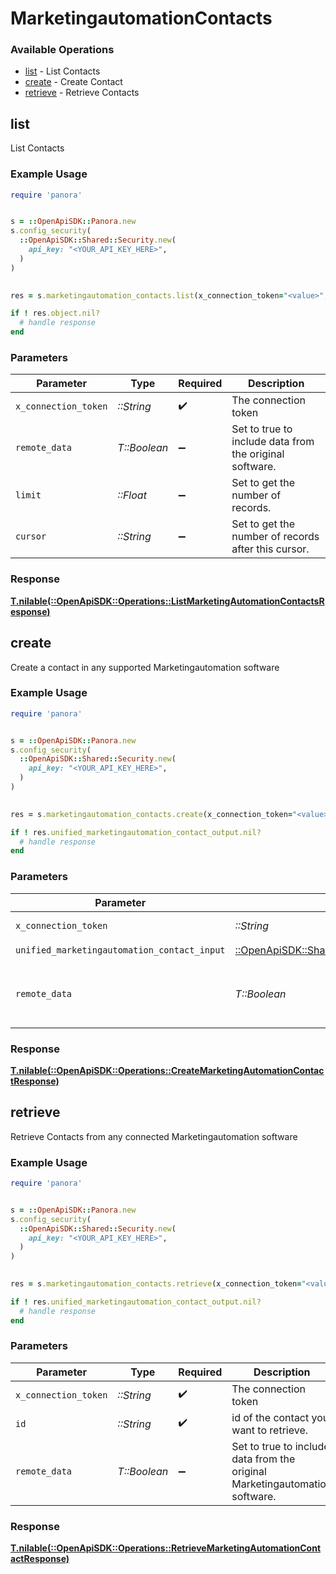 # MarketingautomationContacts


### Available Operations

* [list](#list) - List  Contacts
* [create](#create) - Create Contact
* [retrieve](#retrieve) - Retrieve Contacts

## list

List  Contacts

### Example Usage

```ruby
require 'panora'


s = ::OpenApiSDK::Panora.new
s.config_security(
  ::OpenApiSDK::Shared::Security.new(
    api_key: "<YOUR_API_KEY_HERE>",
  )
)

    
res = s.marketingautomation_contacts.list(x_connection_token="<value>", remote_data=false, limit=7685.78, cursor="<value>")

if ! res.object.nil?
  # handle response
end

```

### Parameters

| Parameter                                               | Type                                                    | Required                                                | Description                                             |
| ------------------------------------------------------- | ------------------------------------------------------- | ------------------------------------------------------- | ------------------------------------------------------- |
| `x_connection_token`                                    | *::String*                                              | :heavy_check_mark:                                      | The connection token                                    |
| `remote_data`                                           | *T::Boolean*                                            | :heavy_minus_sign:                                      | Set to true to include data from the original software. |
| `limit`                                                 | *::Float*                                               | :heavy_minus_sign:                                      | Set to get the number of records.                       |
| `cursor`                                                | *::String*                                              | :heavy_minus_sign:                                      | Set to get the number of records after this cursor.     |


### Response

**[T.nilable(::OpenApiSDK::Operations::ListMarketingAutomationContactsResponse)](../../models/operations/listmarketingautomationcontactsresponse.md)**


## create

Create a contact in any supported Marketingautomation software

### Example Usage

```ruby
require 'panora'


s = ::OpenApiSDK::Panora.new
s.config_security(
  ::OpenApiSDK::Shared::Security.new(
    api_key: "<YOUR_API_KEY_HERE>",
  )
)

    
res = s.marketingautomation_contacts.create(x_connection_token="<value>", unified_marketingautomation_contact_input=::OpenApiSDK::Shared::UnifiedMarketingautomationContactInput.new(), remote_data=false)

if ! res.unified_marketingautomation_contact_output.nil?
  # handle response
end

```

### Parameters

| Parameter                                                                                                                     | Type                                                                                                                          | Required                                                                                                                      | Description                                                                                                                   |
| ----------------------------------------------------------------------------------------------------------------------------- | ----------------------------------------------------------------------------------------------------------------------------- | ----------------------------------------------------------------------------------------------------------------------------- | ----------------------------------------------------------------------------------------------------------------------------- |
| `x_connection_token`                                                                                                          | *::String*                                                                                                                    | :heavy_check_mark:                                                                                                            | The connection token                                                                                                          |
| `unified_marketingautomation_contact_input`                                                                                   | [::OpenApiSDK::Shared::UnifiedMarketingautomationContactInput](../../models/shared/unifiedmarketingautomationcontactinput.md) | :heavy_check_mark:                                                                                                            | N/A                                                                                                                           |
| `remote_data`                                                                                                                 | *T::Boolean*                                                                                                                  | :heavy_minus_sign:                                                                                                            | Set to true to include data from the original Marketingautomation software.                                                   |


### Response

**[T.nilable(::OpenApiSDK::Operations::CreateMarketingAutomationContactResponse)](../../models/operations/createmarketingautomationcontactresponse.md)**


## retrieve

Retrieve Contacts from any connected Marketingautomation software

### Example Usage

```ruby
require 'panora'


s = ::OpenApiSDK::Panora.new
s.config_security(
  ::OpenApiSDK::Shared::Security.new(
    api_key: "<YOUR_API_KEY_HERE>",
  )
)

    
res = s.marketingautomation_contacts.retrieve(x_connection_token="<value>", id="<value>", remote_data=false)

if ! res.unified_marketingautomation_contact_output.nil?
  # handle response
end

```

### Parameters

| Parameter                                                                   | Type                                                                        | Required                                                                    | Description                                                                 |
| --------------------------------------------------------------------------- | --------------------------------------------------------------------------- | --------------------------------------------------------------------------- | --------------------------------------------------------------------------- |
| `x_connection_token`                                                        | *::String*                                                                  | :heavy_check_mark:                                                          | The connection token                                                        |
| `id`                                                                        | *::String*                                                                  | :heavy_check_mark:                                                          | id of the contact you want to retrieve.                                     |
| `remote_data`                                                               | *T::Boolean*                                                                | :heavy_minus_sign:                                                          | Set to true to include data from the original Marketingautomation software. |


### Response

**[T.nilable(::OpenApiSDK::Operations::RetrieveMarketingAutomationContactResponse)](../../models/operations/retrievemarketingautomationcontactresponse.md)**

